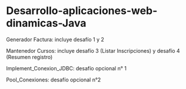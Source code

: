 # Desarrollo-aplicaciones-web-dinamicas-Java

Generador Factura: incluye desafío 1 y 2

Mantenedor Cursos: incluye desafío 3 (Listar Inscripciones) y desafío 4 (Resumen registro)

Implement_Conexion_JDBC: desafío opcional n° 1

Pool_Conexiones: desafío opcional n°2
